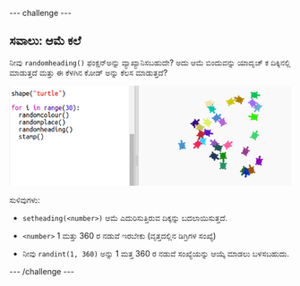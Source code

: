 --- challenge ---

## ಸವಾಲು: ಆಮೆ ಕಲೆ

ನೀವು `randomheading()` ಫಂಕ್ಷನ್ಅನ್ನು ವ್ಯಾಖ್ಯಾನಿಸಬಹುದೇ? ಅದು ಆಮೆ ಬಿಂದುವನ್ನು ಯಾದೃಚ್ ಕ ದಿಕ್ಕಿನಲ್ಲಿ ಮಾಡುತ್ತದೆ ಮತ್ತು ಈ ಕೆಳಗಿನ ಕೋಡ್ ಅನ್ನು ಕೆಲಸ ಮಾಡುತ್ತದೆ?

![ಸ್ಕ್ರೀನ್‍ಶಾಟ್](images/modern-turtle-art.png)

ಸುಳಿವುಗಳು:

- `setheading(<number>)` ಆಮೆ ಎದುರಿಸುತ್ತಿರುವ ದಿಕ್ಕನ್ನು ಬದಲಾಯಿಸುತ್ತದೆ.

- `<number>` 1 ಮತ್ತು 360 ರ ನಡುವೆ ಇರಬೇಕು (ವೃತ್ತದಲ್ಲಿನ ಡಿಗ್ರಿಗಳ ಸಂಖ್ಯೆ)

- ನೀವು `randint(1, 360)` ಅನ್ನು 1 ಮತ್ತ 360 ರ ನಡುವೆ ಸಂಖ್ಯೆಯನ್ನು ಆಯ್ಕೆ ಮಾಡಲು ಬಳಸಬಹುದು.

--- /challenge ---
